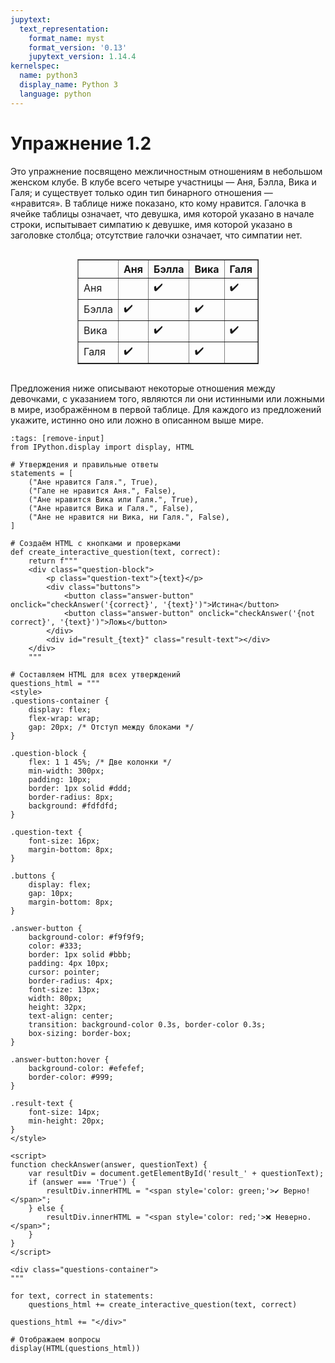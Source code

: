 ```yaml
---
jupytext:
  text_representation:
    format_name: myst
    format_version: '0.13'
    jupytext_version: 1.14.4
kernelspec:
  name: python3
  display_name: Python 3
  language: python
---
```


# Упражнение 1.2

Это упражнение посвящено межличностным отношениям в небольшом женском клубе. В клубе всего четыре участницы — Аня, Бэлла, Вика и Галя; и существует только один тип бинарного отношения — «нравится». В таблице ниже показано, кто кому нравится. Галочка в ячейке таблицы означает, что девушка, имя которой указано в начале строки, испытывает симпатию к девушке, имя которой указано в заголовке столбца; отсутствие галочки означает, что симпатии нет.

<div style="text-align: center;">
  <div style="display: inline-block;">
    <table border="1" cellpadding="5" cellspacing="0" style="border-collapse: collapse;">
      <thead>
        <tr>
          <th></th>
          <th>Аня</th>
          <th>Бэлла</th>
          <th>Вика</th>
          <th>Галя</th>
        </tr>
      </thead>
      <tbody>
        <tr>
          <td>Аня</td>
          <td></td>
          <td>✔️</td>
          <td></td>
          <td>✔️</td>
        </tr>
        <tr>
          <td>Бэлла</td>
          <td>✔️</td>
          <td></td>
          <td>✔️</td>
          <td></td>
        </tr>
        <tr>
          <td>Вика</td>
          <td></td>
          <td>✔️</td>
          <td></td>
          <td>✔️</td>
        </tr>
        <tr>
          <td>Галя</td>
          <td>✔️</td>
          <td></td>
          <td>✔️</td>
          <td></td>
        </tr>
      </tbody>
    </table>
  </div>
</div>

Предложения ниже описывают некоторые отношения между девочками, с указанием того, являются ли они истинными или ложными в мире, изображённом в первой таблице. Для каждого из предложений укажите, истинно оно или ложно в описанном выше мире.

```{code-cell} python3
:tags: [remove-input]
from IPython.display import display, HTML

# Утверждения и правильные ответы
statements = [
    ("Ане нравится Галя.", True),
    ("Гале не нравится Аня.", False),
    ("Ане нравится Вика или Галя.", True),
    ("Ане нравится Вика и Галя.", False),
    ("Ане не нравится ни Вика, ни Галя.", False),
]

# Создаём HTML с кнопками и проверками
def create_interactive_question(text, correct):
    return f"""
    <div class="question-block">
        <p class="question-text">{text}</p>
        <div class="buttons">
            <button class="answer-button" onclick="checkAnswer('{correct}', '{text}')">Истина</button>
            <button class="answer-button" onclick="checkAnswer('{not correct}', '{text}')">Ложь</button>
        </div>
        <div id="result_{text}" class="result-text"></div>
    </div>
    """

# Составляем HTML для всех утверждений
questions_html = """
<style>
.questions-container {
    display: flex;
    flex-wrap: wrap;
    gap: 20px; /* Отступ между блоками */
}

.question-block {
    flex: 1 1 45%; /* Две колонки */
    min-width: 300px;
    padding: 10px;
    border: 1px solid #ddd;
    border-radius: 8px;
    background: #fdfdfd;
}

.question-text {
    font-size: 16px;
    margin-bottom: 8px;
}

.buttons {
    display: flex;
    gap: 10px;
    margin-bottom: 8px;
}

.answer-button {
    background-color: #f9f9f9;
    color: #333;
    border: 1px solid #bbb;
    padding: 4px 10px;
    cursor: pointer;
    border-radius: 4px;
    font-size: 13px;
    width: 80px;
    height: 32px;
    text-align: center;
    transition: background-color 0.3s, border-color 0.3s;
    box-sizing: border-box;
}

.answer-button:hover {
    background-color: #efefef;
    border-color: #999;
}

.result-text {
    font-size: 14px;
    min-height: 20px;
}
</style>

<script>
function checkAnswer(answer, questionText) {
    var resultDiv = document.getElementById('result_' + questionText);
    if (answer === 'True') {
        resultDiv.innerHTML = "<span style='color: green;'>✔️ Верно!</span>";
    } else {
        resultDiv.innerHTML = "<span style='color: red;'>❌ Неверно.</span>";
    }
}
</script>

<div class="questions-container">
"""

for text, correct in statements:
    questions_html += create_interactive_question(text, correct)

questions_html += "</div>"

# Отображаем вопросы
display(HTML(questions_html))
```
